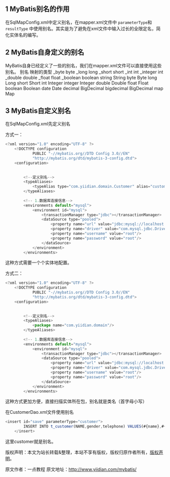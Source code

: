 


## 1 MyBatis别名的作用

在SqlMapConfig.xml中定义别名，在mapper.xml文件中 `parameterType`和 `resultType` 中使用别名。其实是为了避免在xml文件中输入过长的全限定名，简化实体名的编写。

## 2 MyBatis自身定义的别名

MyBatis自身已经定义了一些的别名，我们在mapper.xml文件可以直接使用这些别名。
别名 映射的类型 _byte byte _long long _short short _int int _integer int _double double _float float _boolean boolean string String byte Byte long Long short Short int Integer integer Integer double Double float Float boolean Boolean date Date decimal BigDecimal bigdecimal BigDecimal map Map

## 3 MyBatis自定义别名

在SqlMapConfig.xml先定义别名

方式一：

```js 
<?xml version="1.0" encoding="UTF-8" ?>
    <!DOCTYPE configuration
            PUBLIC "-//mybatis.org//DTD Config 3.0//EN"
            "http://mybatis.org/dtd/mybatis-3-config.dtd">
    <configuration>
        
    
        <!--定义别名-->
        <typeAliases>
            <typeAlias type="com.yiidian.domain.Customer" alias="customer"/>
        </typeAliases>
    
        <!-- 1.数据库连接信息-->
        <environments default="mysql">
            <environment id="mysql">
                <transactionManager type="jdbc"></transactionManager>
                <dataSource type="pooled">
                    <property name="url" value="jdbc:mysql://localhost:3306/mybatis?characterEcndoing=utf8"/>
                    <property name="driver" value="com.mysql.jdbc.Driver"/>
                    <property name="username" value="root"/>
                    <property name="password" value="root"/>
                </dataSource>
            </environment>
        </environments>
```

这种方式需要一个个实体地配置。

方式二：

```js 
<?xml version="1.0" encoding="UTF-8" ?>
    <!DOCTYPE configuration
            PUBLIC "-//mybatis.org//DTD Config 3.0//EN"
            "http://mybatis.org/dtd/mybatis-3-config.dtd">
    <configuration>
    
    
        <!--定义别名-->
        <typeAliases>
            <package name="com.yiidian.domain"/>
        </typeAliases>
    
        <!-- 1.数据库连接信息-->
        <environments default="mysql">
            <environment id="mysql">
                <transactionManager type="jdbc"></transactionManager>
                <dataSource type="pooled">
                    <property name="url" value="jdbc:mysql://localhost:3306/mybatis?characterEcndoing=utf8"/>
                    <property name="driver" value="com.mysql.jdbc.Driver"/>
                    <property name="username" value="root"/>
                    <property name="password" value="root"/>
                </dataSource>
            </environment>
        </environments>
```

这种方式更加方便，直接扫描实体所在包，别名就是类名（首字母小写）

在CustomerDao.xml文件使用别名

```js 
<insert id="save" parameterType="customer">
        INSERT INTO t_customer(NAME,gender,telephone) VALUES(#{name},#{gender},#{telephone})
    </insert>
```

这里customer就是别名。

版权声明：本文为站长转载&整理，本站不享有版权，版权归原作者所有，[版权声明](https://gitee.com/hezhiyuan007/java-notes/raw/master/disclaimer.md)。




原文作者：一点教程 原文地址：http://www.yiidian.com/mybatis/
